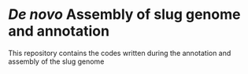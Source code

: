# _De novo_ Assembly of slug genome and annotation
This repository contains the codes written during the annotation and assembly of the slug genome
